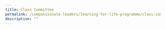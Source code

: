```yaml
---
title: Class Committee
permalink: /compassionate-leaders/learning-for-life-programme/class-committee/
description: ""
---
```

